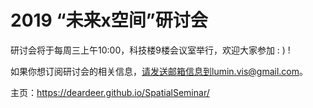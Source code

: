 # 2019 “未来x空间”研讨会
研讨会将于每周三上午10:00，科技楼9楼会议室举行，欢迎大家参加 : ) !

如果你想订阅研讨会的相关信息，请发送邮箱信息到lumin.vis@gmail.com。

主页：https://deardeer.github.io/SpatialSeminar/
